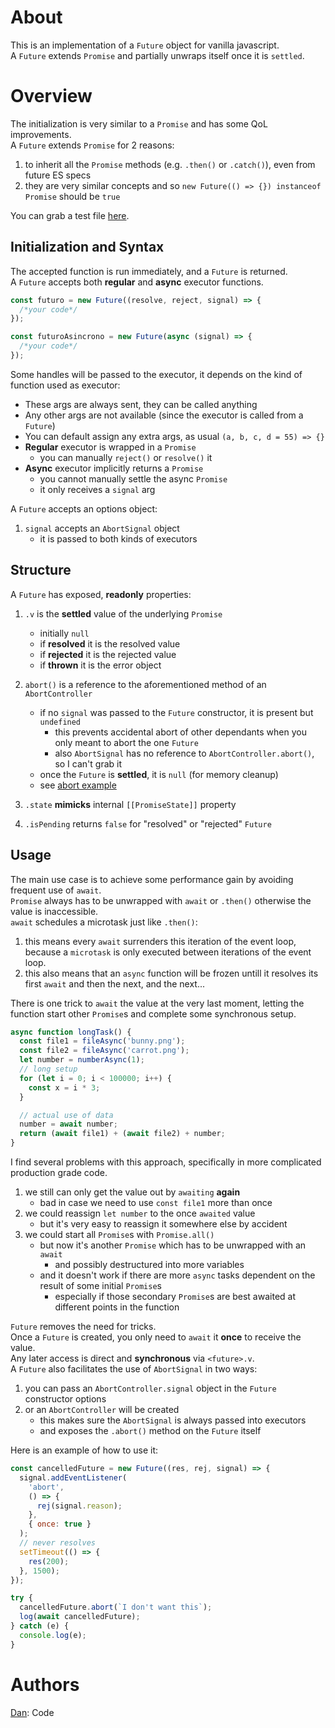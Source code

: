 # About

This is an implementation of a `Future` object for vanilla javascript.  
A `Future` extends `Promise` and partially unwraps itself once it is `settled`.

# Overview

The initialization is very similar to a `Promise` and has some QoL improvements.  
A `Future` extends `Promise` for 2 reasons:

1. to inherit all the `Promise` methods (e.g. `.then()` or `.catch()`), even from future ES specs
2. they are very similar concepts and so `new Future(() => {}) instanceof Promise` should be `true`

You can grab a test file [here](https://github.com/DANser-freelancer/javascript-futures/blob/main/examples.js).

## Initialization and Syntax

The accepted function is run immediately, and a `Future` is returned.  
A `Future` accepts both **regular** and **async** executor functions.

```javascript
const futuro = new Future((resolve, reject, signal) => {
  /*your code*/
});
```

```javascript
const futuroAsincrono = new Future(async (signal) => {
  /*your code*/
});
```

Some handles will be passed to the executor, it depends on the kind of function used as executor:

- These args are always sent, they can be called anything
- Any other args are not available (since the executor is called from a `Future`)
- You can default assign any extra args, as usual `(a, b, c, d = 55) => {}`
- **Regular** executor is wrapped in a `Promise`
  - you can manually `reject()` or `resolve()` it
- **Async** executor implicitly returns a `Promise`
  - you cannot manually settle the async `Promise`
  - it only receives a `signal` arg

A `Future` accepts an options object:

1. `signal` accepts an `AbortSignal` object
   - it is passed to both kinds of executors

## Structure

A `Future` has exposed, **readonly** properties:

1. `.v` is the **settled** value of the underlying `Promise`

   - initially `null`
   - if **resolved** it is the resolved value
   - if **rejected** it is the rejected value
   - if **thrown** it is the error object

2. `abort()` is a reference to the aforementioned method of an `AbortController`

   - if no `signal` was passed to the `Future` constructor, it is present but `undefined`
     - this prevents accidental abort of other dependants when you only meant to abort the one `Future`
     - also `AbortSignal` has no reference to `AbortController.abort()`, so I can't grab it
   - once the `Future` is **settled**, it is `null` (for memory cleanup)
   - see [abort example](#signal-example)

3. `.state` **mimicks** internal `[[PromiseState]]` property
4. `.isPending` returns `false` for "resolved" or "rejected" `Future`

## Usage

The main use case is to achieve some performance gain by avoiding frequent use of `await`.  
`Promise` always has to be unwrapped with `await` or `.then()` otherwise the value is inaccessible.  
`await` schedules a microtask just like `.then()`:

1. this means every `await` surrenders this iteration of the event loop, because a `microtask` is only executed between iterations of the event loop.
2. this also means that an `async` function will be frozen untill it resolves its first `await` and then the next, and the next...

There is one trick to `await` the value at the very last moment, letting the function start other `Promise`s and complete some synchronous setup.

```javascript
async function longTask() {
  const file1 = fileAsync('bunny.png');
  const file2 = fileAsync('carrot.png');
  let number = numberAsync(1);
  // long setup
  for (let i = 0; i < 100000; i++) {
    const x = i * 3;
  }

  // actual use of data
  number = await number;
  return (await file1) + (await file2) + number;
}
```

I find several problems with this approach, specifically in more complicated production grade code.

1. we still can only get the value out by `awaiting` **again**
   - bad in case we need to use `const file1` more than once
2. we could reassign `let number` to the once `awaited` value
   - but it's very easy to reassign it somewhere else by accident
3. we could start all `Promise`s with `Promise.all()`
   - but now it's another `Promise` which has to be unwrapped with an `await`
     - and possibly destructured into more variables
   - and it doesn't work if there are more `async` tasks dependent on the result of some initial `Promise`s
     - especially if those secondary `Promise`s are best awaited at different points in the function

`Future` removes the need for tricks.  
Once a `Future` is created, you only need to `await` it **once** to receive the value.  
Any later access is direct and **synchronous** via `<future>.v`.  
A `Future` also facilitates the use of `AbortSignal` in two ways:

1. you can pass an `AbortController.signal` object in the `Future` constructor options
2. or an `AbortController` will be created
   - this makes sure the `AbortSignal` is always passed into executors
   - and exposes the `.abort()` method on the `Future` itself

<a name="signal-example"></a>
Here is an example of how to use it:

```javascript
const cancelledFuture = new Future((res, rej, signal) => {
  signal.addEventListener(
    'abort',
    () => {
      rej(signal.reason);
    },
    { once: true }
  );
  // never resolves
  setTimeout(() => {
    res(200);
  }, 1500);
});

try {
  cancelledFuture.abort(`I don't want this`);
  log(await cancelledFuture);
} catch (e) {
  console.log(e);
}
```

# Authors

[Dan](https://github.com/DANser-freelancer): Code
